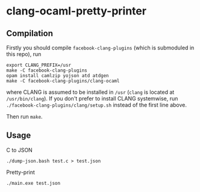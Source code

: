 # clang-ocaml-pretty-printer

## Compilation

Firstly you should compile `facebook-clang-plugins` (which is submoduled in this repo), run
```
export CLANG_PREFIX=/usr
make -C facebook-clang-plugins
opam install camlzip yojson atd atdgen
make -C facebook-clang-plugins/clang-ocaml
```
where CLANG is assumed to be installed in `/usr` (`clang` is located at `/usr/bin/clang`).
If you don't prefer to install CLANG systemwise,
run `./facebook-clang-plugins/clang/setup.sh` instead of the first line above.

Then run `make`.

## Usage
C to JSON
```
./dump-json.bash test.c > test.json
```

Pretty-print
```
./main.exe test.json
```

